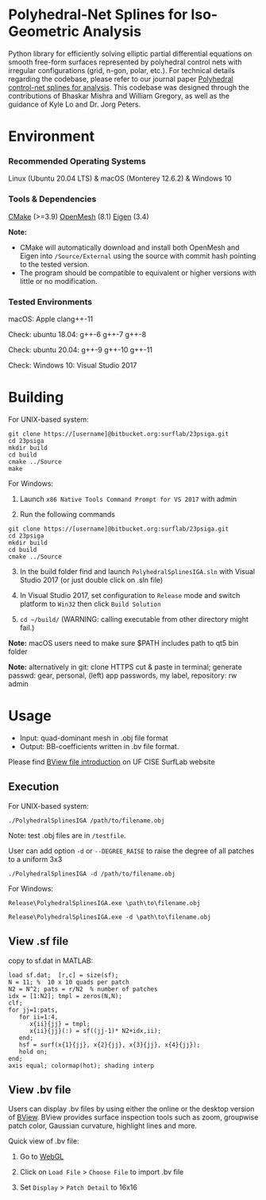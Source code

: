 # Polyhedral-Net Splines for Iso-Geometric Analysis #

Python library for efficiently solving elliptic partial differential equations on smooth free-form surfaces represented by polyhedral control nets with irregular configurations (grid, n-gon, polar, etc.). For technical details regarding the codebase, please refer to our journal paper [Polyhedral control-net splines for analysis](https://www.sciencedirect.com/science/article/pii/S0898122123004261). This codebase was designed through the contributions of Bhaskar Mishra and William Gregory, as well as the guidance of Kyle Lo and Dr. Jorg Peters.

# Environment

### Recommended Operating Systems
Linux (Ubuntu 20.04 LTS) & macOS (Monterey 12.6.2)
 & Windows 10

### Tools & Dependencies

[CMake](https://cmake.org/) (>=3.9)
[OpenMesh](<https://www.openmesh.org/>) (8.1)
[Eigen](eigen.tuxfamily.org) (3.4)

**Note:**

* CMake will automatically download and install both OpenMesh and Eigen into `/Source/External` using the source with commit hash pointing to the tested version.
* The program should be compatible to equivalent or higher versions with little or no modification.

### Tested Environments
macOS: Apple clang++-11

Check: ubuntu 18.04: g++-6 g++-7 g++-8

Check: ubuntu 20.04: g++-9 g++-10 g++-11

<!--
Check:  Debian 9: g++-6

Check: Debian 10: g++-7 g++-8

Check: Debian 11: g++-9 g++-10 g++11

Check: CentOS 8: g++-8
-->

Check: Windows 10: Visual Studio 2017

# Building #

For UNIX-based system:
```shell
git clone https://[username]@bitbucket.org:surflab/23psiga.git
cd 23psiga
mkdir build
cd build
cmake ../Source
make
```

For Windows:

1. Launch `x86 Native Tools Command Prompt for VS 2017` with admin

2. Run the following commands

```
git clone https://[username]@bitbucket.org:surflab/23psiga.git
cd 23psiga
mkdir build
cd build
cmake ../Source
```

<!--**TODO: Prior to making this public, update above git clone steps to clone this repository rather than the base polyhedral splines**-->

3. In the build folder find and launch `PolyhedralSplinesIGA.sln` with Visual Studio 2017 (or just double click on .sln file)

4. In Visual Studio 2017, set configuration to `Release` mode and switch platform to `Win32` then click `Build Solution`

5. `cd ~/build/` (WARNING: calling executable from other directory might fail.)


**Note:** macOS users need to make sure $PATH includes path to qt5 bin folder

**Note:** alternatively in git: clone HTTPS  cut & paste in terminal;     generate passwd:   gear, personal, (left) app passwords, my label, repository: rw admin

# Usage #
* Input:  quad-dominant mesh in .obj file format
* Output: BB-coefficients written in .bv file format.


Please find [BView file introduction](https://www.cise.ufl.edu/research/SurfLab/bview/#file-format) on UF CISE SurfLab website

## Execution
For UNIX-based system:
```shell
./PolyhedralSplinesIGA /path/to/filename.obj
```
Note: test .obj files are in `/testfile`.

User can add option `-d` or `--DEGREE_RAISE` to raise the degree of all patches to a uniform 3x3
```shell
./PolyhedralSplinesIGA -d /path/to/filename.obj
```

For Windows:
```
Release\PolyhedralSplinesIGA.exe \path\to\filename.obj
```

```
Release\PolyhedralSplinesIGA.exe -d \path\to\filename.obj
```

## View .sf file

copy to sf.dat  in MATLAB:

```shell
load sf.dat;  [r,c] = size(sf);
N = 11; %  10 x 10 quads per patch
N2 = N^2; pats = r/N2  % number of patches
idx = [1:N2]; tmpl = zeros(N,N);
clf;
for jj=1:pats,
   for ii=1:4,
      x{ii}{jj} = tmpl;
      x{ii}{jj}(:) = sf((jj-1)* N2+idx,ii);
   end;
   hsf = surf(x{1}{jj}, x{2}{jj}, x{3}{jj}, x{4}{jj});
   hold on;
end;
axis equal; colormap(hot); shading interp
```


## View .bv file
Users can display .bv files by using either the online or the desktop version of [BView](https://www.cise.ufl.edu/research/SurfLab/bview/).
BView provides surface inspection tools such as zoom, groupwise patch color, Gaussian curvature, highlight lines and more.

Quick view of .bv file:

1. Go to [WebGL](https://www.cise.ufl.edu/research/SurfLab/bview/webgl3_new_2/)

2. Click on `Load File` > `Choose File` to import .bv file

3. Set `Display` > `Patch Detail` to 16x16

